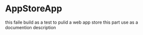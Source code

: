 # AppStoreApp
this faile build as a test to pulid a web app store 
this part use as a documention description 
